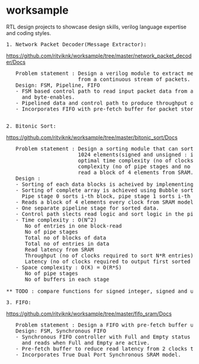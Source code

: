 # worksample
RTL design projects to showcase design skills, verilog language expertise and coding styles.

<pre>
1. Network Packet Decoder(Message Extractor):
</pre>
https://github.com/ritviknk/worksample/tree/master/network_packet_decoder/Docs
<pre>
   Problem statement : Design a verilog module to extract message payloads with variable lengths 
                       from a continuous stream of packets. 
   Design: FSM, Pipeline, FIFO
   - FSM based control path to read input packet data from a FIFO and output the message payload 
     and byte-enables.
   - Pipelined data and control path to produce throughput of 1 full message on every clock.
   - Incorporates FIFO with pre-fetch buffer for packet storage for upto 1000B of packet.
</pre>

<pre> 
2. Bitonic Sort:
</pre>
https://github.com/ritviknk/worksample/tree/master/bitonic_sort/Docs
<pre>
   Problem statement : Design a sorting module that can sort in ascending order large arrays of up to 
                       1024 elements(signed and unsigned : integers, fixedpoint, floting point), with 
                       optimal time complexity (no of clocks for latency and throughput) and space 
                       complexity (no of pipe stages and no of buffers for storage). Design module should 
                       read a block of 4 elements from SRAM.
   Design : 
   - Sorting of each data blocks is acheived by implementing Bitonic sort in each pipe stage.
   - Sorting of complete array is achieved using Bubble sort algorithm in pipelined fashion.
     Pipe stage 0 sorts i-th block, pipe stage 1 sorts i-th and (i-1)-the block to achieve sorting 8 elements.
   - Reads a block of 4 elements every clock from SRAM model.
   - One separate pipeline stage for sorted data.
   - Control path slects read logic and sort logic in the pipeline data path.
   - Time complexity : O(N^2)
      No of entries in one block-read                                = R (fixed to 4 in design)
      No of pipe stages                                              = S (fixed to 3 in design)
      Total no of blocks of data                                     = N (variable input)
      Total no of entries in data                                    = R*N (variable input)
      Read latency from SRAM                                         = 1
      Throughput (no of clocks required to sort N*R entries)         = N*(N-1)
      Latency (no of clocks required to output first sorted block)   = N*(N-2) + S + 1
   - Space complexity : O(K) = O(R*S)
      No of pipe stages                                              = S (fixed to 3 in design)
      No of buffers in each stage                                    = R (fixed to 4 in design)
      
** TODO : compare functions for signed integer, signed and unsigned fixed point, floting point numbers **
</pre>      



<pre>
3. FIFO:
</pre>
https://github.com/ritviknk/worksample/tree/master/fifo_sram/Docs
<pre>
   Problem statement : Design a FIFO with pre-fetch buffer using SRAM model.
   Design: FSM, Synchronous FIFO
   - Synchronous FIFO controller with Full and Empty status bits, with protection to block writes 
     and reads when Full and Empty are active.
   - Pre-fetch buffer to reduce read latency from 2 clocks to 1 clock for continuous reads.
   - Incorporates True Dual Port Synchronous SRAM model.
   
</pre>
